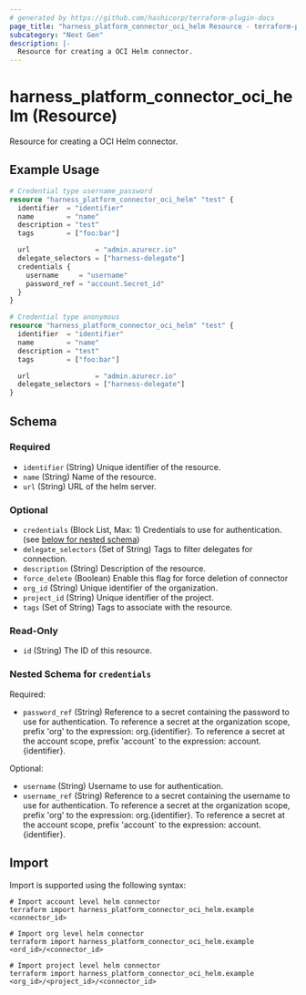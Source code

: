 ```yaml
---
# generated by https://github.com/hashicorp/terraform-plugin-docs
page_title: "harness_platform_connector_oci_helm Resource - terraform-provider-harness"
subcategory: "Next Gen"
description: |-
  Resource for creating a OCI Helm connector.
---
```


# harness_platform_connector_oci_helm (Resource)

Resource for creating a OCI Helm connector.

## Example Usage

```terraform
# Credential type username_password
resource "harness_platform_connector_oci_helm" "test" {
  identifier  = "identifier"
  name        = "name"
  description = "test"
  tags        = ["foo:bar"]

  url                = "admin.azurecr.io"
  delegate_selectors = ["harness-delegate"]
  credentials {
    username     = "username"
    password_ref = "account.Secret_id"
  }
}

# Credential type anonymous
resource "harness_platform_connector_oci_helm" "test" {
  identifier  = "identifier"
  name        = "name"
  description = "test"
  tags        = ["foo:bar"]

  url                = "admin.azurecr.io"
  delegate_selectors = ["harness-delegate"]
}
```

<!-- schema generated by tfplugindocs -->
## Schema

### Required

- `identifier` (String) Unique identifier of the resource.
- `name` (String) Name of the resource.
- `url` (String) URL of the helm server.

### Optional

- `credentials` (Block List, Max: 1) Credentials to use for authentication. (see [below for nested schema](#nestedblock--credentials))
- `delegate_selectors` (Set of String) Tags to filter delegates for connection.
- `description` (String) Description of the resource.
- `force_delete` (Boolean) Enable this flag for force deletion of connector
- `org_id` (String) Unique identifier of the organization.
- `project_id` (String) Unique identifier of the project.
- `tags` (Set of String) Tags to associate with the resource.

### Read-Only

- `id` (String) The ID of this resource.

<a id="nestedblock--credentials"></a>
### Nested Schema for `credentials`

Required:

- `password_ref` (String) Reference to a secret containing the password to use for authentication. To reference a secret at the organization scope, prefix 'org' to the expression: org.{identifier}. To reference a secret at the account scope, prefix 'account` to the expression: account.{identifier}.

Optional:

- `username` (String) Username to use for authentication.
- `username_ref` (String) Reference to a secret containing the username to use for authentication. To reference a secret at the organization scope, prefix 'org' to the expression: org.{identifier}. To reference a secret at the account scope, prefix 'account` to the expression: account.{identifier}.

## Import

Import is supported using the following syntax:

```shell
# Import account level helm connector 
terraform import harness_platform_connector_oci_helm.example <connector_id>

# Import org level helm connector 
terraform import harness_platform_connector_oci_helm.example <ord_id>/<connector_id>

# Import project level helm connector 
terraform import harness_platform_connector_oci_helm.example <org_id>/<project_id>/<connector_id>
```
